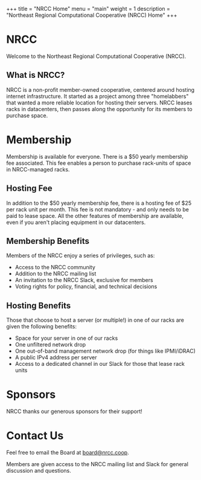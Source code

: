 +++
title = "NRCC Home"
menu = "main"
weight = 1
description = "Northeast Regional Computational Cooperative (NRCC) Home"
+++

# NRCC

Welcome to the Northeast Regional Computational Cooperative (NRCC).

## What is NRCC?

NRCC is a non-profit member-owned cooperative, centered around hosting internet infrastructure. It started as a project among three "homelabbers" that wanted a more reliable location for hosting their servers. NRCC leases racks in datacenters, then passes along the opportunity for its members to purchase space.

# Membership

Membership is available for everyone. There is a $50 yearly membership fee associated. This fee enables a person to purchase rack-units of space in NRCC-managed racks.

## Hosting Fee

In addition to the $50 yearly membership fee, there is a hosting fee of $25 per rack unit per month. This fee is not mandatory - and only needs to be paid to lease space. All the other features of membership are available, even if you aren't placing equipment in our datacenters.

## Membership Benefits

Members of the NRCC enjoy a series of privileges, such as:
- Access to the NRCC community
- Addition to the NRCC mailing list
- An invitation to the NRCC Slack, exclusive for members
- Voting rights for policy, financial, and technical decisions

## Hosting Benefits

Those that choose to host a server (or multiple!) in one of our racks are given the following benefits:
- Space for your server in one of our racks
- One unfiltered network drop
- One out-of-band management network drop (for things like IPMI/iDRAC)
- A public IPv4 address per server
- Access to a dedicated channel in our Slack for those that lease rack units

# Sponsors

NRCC thanks our generous sponsors for their support!

# Contact Us

Feel free to email the Board at [board@nrcc.coop](emailto:board@nrcc.coop).

Members are given access to the NRCC mailing list and Slack for general discussion and questions.